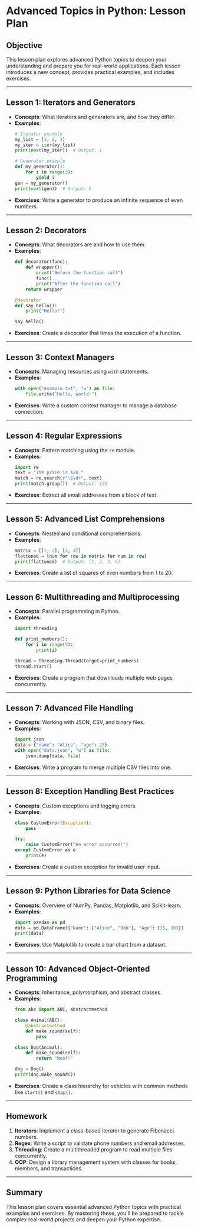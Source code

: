 # Advanced Topics in Python: Lesson Plan

## Objective
This lesson plan explores advanced Python topics to deepen your understanding and prepare you for real-world applications. Each lesson introduces a new concept, provides practical examples, and includes exercises.

---

## Lesson 1: Iterators and Generators
- **Concepts**: What iterators and generators are, and how they differ.
- **Examples**:
  ```python
  # Iterator example
  my_list = [1, 2, 3]
  my_iter = iter(my_list)
  print(next(my_iter))  # Output: 1

  # Generator example
  def my_generator():
      for i in range(3):
          yield i
  gen = my_generator()
  print(next(gen))  # Output: 0
  ```
- **Exercises**: Write a generator to produce an infinite sequence of even numbers.

---

## Lesson 2: Decorators
- **Concepts**: What decorators are and how to use them.
- **Examples**:
  ```python
  def decorator(func):
      def wrapper():
          print("Before the function call")
          func()
          print("After the function call")
      return wrapper

  @decorator
  def say_hello():
      print("Hello!")

  say_hello()
  ```
- **Exercises**: Create a decorator that times the execution of a function.

---

## Lesson 3: Context Managers
- **Concepts**: Managing resources using `with` statements.
- **Examples**:
  ```python
  with open("example.txt", "w") as file:
      file.write("Hello, world!")
  ```
- **Exercises**: Write a custom context manager to manage a database connection.

---

## Lesson 4: Regular Expressions
- **Concepts**: Pattern matching using the `re` module.
- **Examples**:
  ```python
  import re
  text = "The price is $20."
  match = re.search(r"\$\d+", text)
  print(match.group())  # Output: $20
  ```
- **Exercises**: Extract all email addresses from a block of text.

---

## Lesson 5: Advanced List Comprehensions
- **Concepts**: Nested and conditional comprehensions.
- **Examples**:
  ```python
  matrix = [[1, 2], [3, 4]]
  flattened = [num for row in matrix for num in row]
  print(flattened)  # Output: [1, 2, 3, 4]
  ```
- **Exercises**: Create a list of squares of even numbers from 1 to 20.

---

## Lesson 6: Multithreading and Multiprocessing
- **Concepts**: Parallel programming in Python.
- **Examples**:
  ```python
  import threading

  def print_numbers():
      for i in range(5):
          print(i)

  thread = threading.Thread(target=print_numbers)
  thread.start()
  ```
- **Exercises**: Create a program that downloads multiple web pages concurrently.

---

## Lesson 7: Advanced File Handling
- **Concepts**: Working with JSON, CSV, and binary files.
- **Examples**:
  ```python
  import json
  data = {"name": "Alice", "age": 25}
  with open("data.json", "w") as file:
      json.dump(data, file)
  ```
- **Exercises**: Write a program to merge multiple CSV files into one.

---

## Lesson 8: Exception Handling Best Practices
- **Concepts**: Custom exceptions and logging errors.
- **Examples**:
  ```python
  class CustomError(Exception):
      pass

  try:
      raise CustomError("An error occurred!")
  except CustomError as e:
      print(e)
  ```
- **Exercises**: Create a custom exception for invalid user input.

---

## Lesson 9: Python Libraries for Data Science
- **Concepts**: Overview of NumPy, Pandas, Matplotlib, and Scikit-learn.
- **Examples**:
  ```python
  import pandas as pd
  data = pd.DataFrame({"Name": ["Alice", "Bob"], "Age": [25, 30]})
  print(data)
  ```
- **Exercises**: Use Matplotlib to create a bar chart from a dataset.

---

## Lesson 10: Advanced Object-Oriented Programming
- **Concepts**: Inheritance, polymorphism, and abstract classes.
- **Examples**:
  ```python
  from abc import ABC, abstractmethod

  class Animal(ABC):
      @abstractmethod
      def make_sound(self):
          pass

  class Dog(Animal):
      def make_sound(self):
          return "Woof!"

  dog = Dog()
  print(dog.make_sound())
  ```
- **Exercises**: Create a class hierarchy for vehicles with common methods like `start()` and `stop()`.

---

## Homework
1. **Iterators**: Implement a class-based iterator to generate Fibonacci numbers.
2. **Regex**: Write a script to validate phone numbers and email addresses.
3. **Threading**: Create a multithreaded program to read multiple files concurrently.
4. **OOP**: Design a library management system with classes for books, members, and transactions.

---

## Summary
This lesson plan covers essential advanced Python topics with practical examples and exercises. By mastering these, you'll be prepared to tackle complex real-world projects and deepen your Python expertise.
